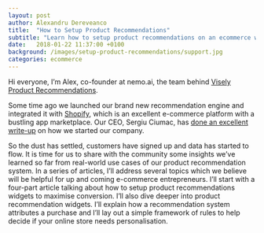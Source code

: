 ```yaml
---
layout: post
author: Alexandru Dereveanco
title:  "How to Setup Product Recommendations"
subtitle: "Learn how to setup product recommendations on an ecommerce website"
date:   2018-01-22 11:37:00 +0100
background: /images/setup-product-recommendations/support.jpg
categories: ecommerce
---
```


Hi everyone, I’m Alex, co-founder at nemo.ai, the team behind [Visely Product Recommendations][visely].

Some time ago we launched our brand new recommendation engine and integrated it with [Shopify][visely-app-store], which is an excellent e-commerce platform with a bustling app marketplace.
Our CEO, Sergiu Ciumac, has [done an excellent write-up][startup] on how we started our company.

So the dust has settled, customers have signed up and data has started to flow. It is time for us to share with the community some insights we’ve learned so far from real-world use cases of our product recommendation system.
In a series of articles, I’ll address several topics which we believe will be helpful for up and coming e-commerce entrepreneurs.
I’ll start with a four-part article talking about how to setup product recommendations widgets to maximise conversion. I’ll also dive deeper into product recommendation widgets. I’ll explain how a recommendation system attributes a purchase and I’ll lay out a simple framework of rules to help decide if your online store needs personalisation.

[visely]: http://visely.io
[visely-app-store]: https://apps.shopify.com/visely
[startup]: https://medium.com/@addictedcs/how-we-bootstrapped-a-startup-ea7142933a87


